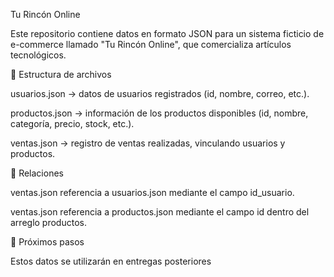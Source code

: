 Tu Rincón Online

Este repositorio contiene datos en formato JSON para un sistema ficticio de e-commerce llamado "Tu Rincón Online", que comercializa artículos tecnológicos.

📂 Estructura de archivos

usuarios.json → datos de usuarios registrados (id, nombre, correo, etc.).

productos.json → información de los productos disponibles (id, nombre, categoría, precio, stock, etc.).

ventas.json → registro de ventas realizadas, vinculando usuarios y productos.

🔗 Relaciones

ventas.json referencia a usuarios.json mediante el campo id_usuario.

ventas.json referencia a productos.json mediante el campo id dentro del arreglo productos.

🚀 Próximos pasos

Estos datos se utilizarán en entregas posteriores
